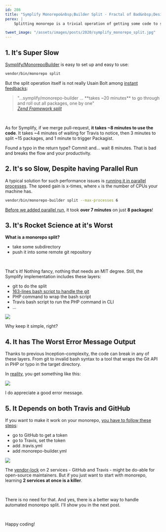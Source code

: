 ```yaml
---
id: 286
title: "Symplify Monorepo&nbsp;Builder Split - Fractal of Bad&nbsp;Design"
perex: |
    Splitting monorepo is a trivial operation of getting some code to some repository. Unless your take into rocket science like Symplify does. It is slow, complicated, and doesn't work on GitHub, where the open-source lives.

tweet_image: "/assets/images/posts/2020/symplify_monorepo_split.jpg"
---
```


## 1. It's Super Slow

[Symplify/MonorepoBuilder](https://github.com/symplify/monorepo-builder) is easy to set up and easy to use:

```bash
vendor/bin/monorepo split
```

But the split operation itself is not really Usain Bolt among [instant feedbacks](/blog/2020/01/13/why-is-first-instant-feedback-crucial-to-developers/):

<blockquote class="blockquote text-center" markdown="1">
"...symplify/monorepo-builder ... **takes ~20 minutes** to go through and roll out all packages, one by one"
    <footer class="blockquote-footer">
        <cite><a href="https://github.com/zf1s/zf1/issues/33#issuecomment-732113017">Zend Framework split</a></cite>
    </footer>
</blockquote>

<br>

As for Symplify, if we merge pull-request, **it takes ~8 minutes to use the code**.
It takes ~4&nbsp;minutes of waiting for Travis to notice, then 3 minutes to split ~15 packages, and 1 minute to trigger Packagist.

Found a typo in the return type? Commit and... wait 8 minutes. That is bad and breaks the flow and your productivity.

## 2. It's so Slow, Despite having Parallel Run

A typical solution for such performance issues is [running it in parallel processes](https://phpstan.org/blog/from-minutes-to-seconds-massive-performance-gains-in-phpstan). The speed gain is x-times, where `x` is the number of CPUs your machine has.

```bash
vendor/bin/monorepo-builder split --max-processes 6
```

[Before we added parallel run](https://github.com/symplify/symplify/pull/620), it took **over 7 minutes** on just **8 packages**!

## 3. It's Rocket Science at it's Worst

**What is a monorepo split?**

- take some subdirectory
- push it into some remote git repository

<br>

That's it! Nothing fancy, nothing that needs an MIT degree. Still, the Symplify implementation includes these layers:

- git to do the split
- [163-lines bash script to handle the git](https://github.com/symplify/monorepo-builder/blob/db9a1aa840092a66234c166cbcc9d6d9196d81b1/packages/Split/bash/subsplit.sh)
- PHP command to wrap the bash script
- Travis bash script to run the PHP command in CLI
- ...

<img src="/assets/images/posts/2020/symplify_monorepo_split.jpg" class="img-thumbnail">

Why keep it simple, right?

## 4. It has The Worst Error Message Output

Thanks to previous Inception-complexity, the code can break in any of these layers. From git to invalid bash syntax to a tool that wraps the Git API in PHP or typo in the target directory.

In [reality](https://travis-ci.com/github/symplify/symplify/jobs/363743493), you get something like this:

<img src="/assets/images/posts/2020/symplify_monorepo_fail.png" class="img-thumbnail">

I do appreciate a good error message.

## 5. It Depends on both Travis and GitHub

If you want to make it work on your monorepo, [you have to follow these steps](/blog/2018/07/19/how-to-make-github-and-travis-split-monorepo-to-multiple-git-repositories-for-you/):

- go to GitHub to get a token
- go to Travis, set the token
- add .travis.yml
- add monorepo-builder.yml

<img src="/assets/images/posts/2020/symplify_monorepo_long.png" class="img-thumbnail">

The [vendor-lock](/blog/2019/03/11/why-we-migrated-from-nette-to-symfony-in-3-weeks-part-3/) on 2 services - GitHub and Travis - might be do-able for open-source maintainers. But if you just want to start with monorepo, learning **2 services at once is a killer**.

<br>

There is no need for that. And yes, there is a better way to handle automated monorepo split. I'll show you in the next post.

<br>

Happy coding!
